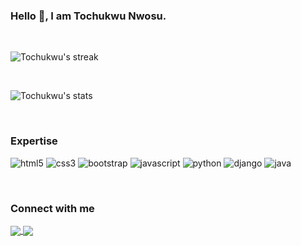 ### Hello 👋, I am Tochukwu Nwosu.

<br>

<p>
    <img align="center" src="https://github-readme-streak-stats.herokuapp.com/?user=tochukwu-nwosu&theme=midnight-purple&date_format=M%20j%5B%2C%20Y%5D" alt="Tochukwu's streak">
</p>

<br>

<p>
    <img align="center" src="https://github-readme-stats.vercel.app/api?username=tochukwu-nwosu&count_private=true&show_icons=true&theme=midnight-purple&locale=en" alt="Tochukwu's stats">
</p>

<br>

### Expertise

![html5](https://img.shields.io/badge/html5-%23E34F26.svg?style=for-the-badge&logo=html5&logoColor=white)
![css3](https://img.shields.io/badge/css3-%231572B6.svg?style=for-the-badge&logo=css3&logoColor=white)
![bootstrap](https://img.shields.io/badge/bootstrap-%23563D7C.svg?style=for-the-badge&logo=bootstrap&logoColor=white)
![javascript](https://img.shields.io/badge/javascript%20-%2320232a.svg?&style=for-the-badge&logo=javascript&logoColor=%23F0DB4F)
![python](https://img.shields.io/badge/Python%20-%2320232a.svg?&style=for-the-badge&logo=python&logoColor=%234B8BBE)
![django](https://img.shields.io/badge/django%20-%23092E20.svg?&style=for-the-badge&logo=django&logoColor=white)
![java](https://img.shields.io/badge/java-%23ffffff.svg?style=for-the-badge&logo=java&logoColor=red)

<br>

### Connect with me

<a href="https://twitter.com/toNwosu">
    <img align="center" src="https://img.shields.io/badge/toNwosu%20-%231DA1F2.svg?&style=for-the-badge&logo=Twitter&logoColor=white"/>
</a>
<a href="https://www.linkedin.com/in/tochukwu-nwosu-4b237a23a/">
    <img align="center" src="https://img.shields.io/badge/Tochukwu%20Nwosu%20-%230077B5.svg?&style=for-the-badge&logo=linkedin&logoColor=white"/>
</a>

